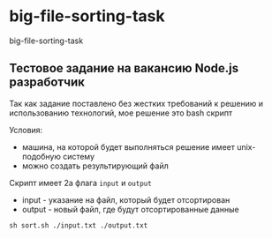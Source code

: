 # big-file-sorting-task
big-file-sorting-task

## Тестовое задание на вакансию Node.js разработчик

Так как задание поставлено без жестких требований к решению и использованию технологий, мое решение это bash скрипт

Условия:
- машина, на которой будет выполняться решение имеет unix-подобную систему 
- можно создать результирующий файл

Cкрипт имеет 2а флага `input` и `output`
- input - указание на файл, который будет отсортирован
- output - новый файл, где будут отсортированные данные

```
sh sort.sh ./input.txt ./output.txt
```

